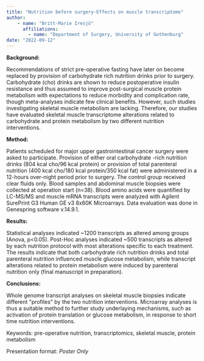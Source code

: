 ```yaml
---
title: "Nutrition before surgery-Effects on muscle transcriptome"
author: 
    - name: "Britt-Marie Iresjö"
      affiliations: 
        - name: "Department of Surgery, University of Gothenburg"
date: "2022-09-12"
---
```


**Background:**

Recommendations of strict pre-operative fasting have later on become
replaced by provision of carbohydrate rich nutrition drinks prior to
surgery. Carbohydrate (cho) drinks are shown to reduce postoperative
insulin resistance and thus assumed to improve post-surgical muscle
protein metabolism with expectations to reduce morbidity and
complication rate, though meta-analyses indicate few clinical benefits.
However, such studies investigating skeletal muscle metabolism are
lacking. Therefore, our studies have evaluated skeletal muscle
transcriptome alterations related to carbohydrate and protein metabolism
by two different nutrition interventions.

**Method:**

Patients scheduled for major upper gastrointestinal cancer surgery were
asked to participate. Provision of either oral carbohydrate -rich
nutrition drinks (804 kcal cho/96 kcal protein) or provision of total
parenteral nutrition (400 kcal cho/180 kcal protein/350 kcal fat) were
administered in a 12-hours over-night period prior to surgery. The
control group received clear fluids only. Blood samples and abdominal
muscle biopsies were collected at operation start (n=38). Blood amino
acids were quantified by LC-MS/MS and muscle mRNA transcripts were
analyzed with Agilent SurePrint G3 Human GE v3 8x60K Microarrays. Data
evaluation was done in Genespring software v.14.9.1.

**Results:**

Statistical analyses indicated ~1200 transcripts as altered among groups
(Anova, p&lt;0.05). Post-Hoc analyses indicated ~500 transcripts as
altered by each nutrition protocol with most alterations specific to
each treatment. The results indicate that both carbohydrate rich
nutrition drinks and total parenteral nutrition influenced muscle
glucose metabolism, while transcript alterations related to protein
metabolism were induced by parenteral nutrition only (final manuscript
in preparation).

**Conclusions:**

Whole genome transcript analyses on skeletal muscle biopsies indicate
different "profiles" by the two nutrition interventions. Microarray
analyses is thus a suitable method to further study underlaying
mechanisms, such as activation of protein translation or glucose
metabolism, in response to short time nutrition interventions.

Keywords: pre-operative nutrition, transcriptomics, skeletal muscle,
protein metabolism

Presentation format: *Poster Only*
